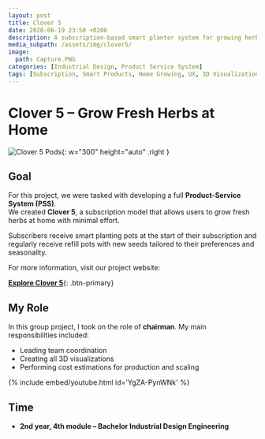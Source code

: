 ```yaml
---
layout: post
title: Clover 5
date: 2020-06-19 23:50 +0200
description: A subscription-based smart planter system for growing herbs at home.
media_subpath: /assets/img/clover5/ 
image:
  path: Capture.PNG
categories: [Industrial Design, Product Service System]
tags: [Subscription, Smart Products, Home Growing, UX, 3D Visualization]
---
```


# Clover 5 – Grow Fresh Herbs at Home


![Clover 5 Pods](Capture.PNG){: w="300" height="auto" .right }

## Goal  
For this project, we were tasked with developing a full **Product-Service System (PSS)**.  
We created **Clover 5**, a subscription model that allows users to grow fresh herbs at home with minimal effort.

Subscribers receive smart planting pots at the start of their subscription and regularly receive refill pots with new seeds tailored to their preferences and seasonality.

For more information, visit our project website:  


[**Explore Clover 5**](https://fakromwijk.wixsite.com/clover5){: .btn-primary}



## My Role  
In this group project, I took on the role of **chairman**. My main responsibilities included:

- Leading team coordination
- Creating all 3D visualizations
- Performing cost estimations for production and scaling

{% include embed/youtube.html id='YgZA-PynWNk' %}


## Time  
- **2nd year, 4th module – Bachelor Industrial Design Engineering**
